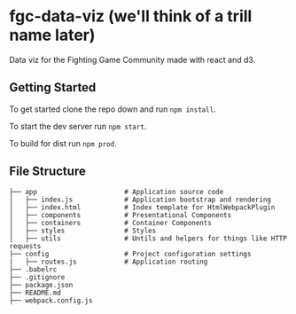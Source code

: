 # fgc-data-viz (we'll think of a trill name later)
Data viz for the Fighting Game Community made with react and d3.

## Getting Started

To get started clone the repo down and run  `npm install`.

To start the dev server run `npm start`.

To build for dist run `npm prod`.

## File Structure
```
├── app                      # Application source code
│   ├── index.js             # Application bootstrap and rendering
│   ├── index.html           # Index template for HtmlWebpackPlugin
│   ├── components           # Presentational Components
│   ├── containers           # Container Components
│   ├── styles               # Styles
│   ├── utils                # Untils and helpers for things like HTTP requests
├── config                   # Project configuration settings
|   ├── routes.js            # Application routing
├── .babelrc                
├── .gitignore              
├── package.json
├── README.md
├── webpack.config.js
```
